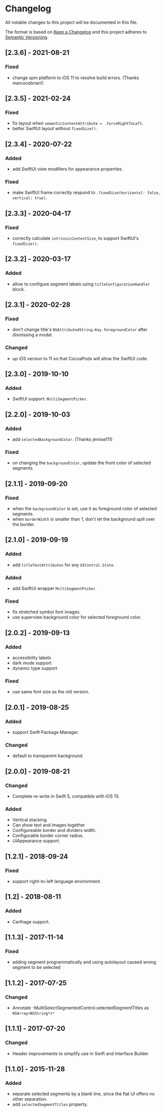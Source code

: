 # Changelog
All notable changes to this project will be documented in this file.

The format is based on [Keep a Changelog](http://keepachangelog.com/en/1.0.0/)
and this project adheres to [Semantic Versioning](http://semver.org/spec/v2.0.0.html).

## [2.3.6] - 2021-08-21

### Fixed
- change spm platform to iOS 11 to resolve build errors. (Thanks marcocebrian!)

## [2.3.5] - 2021-02-24

### Fixed
- fix layout when `semanticContentAttribute = .forceRightToLeft`.
- better SwiftUI layout without `fixedSize()`.

## [2.3.4] - 2020-07-22

### Added
- add SwiftUI view modifiers for appearance properties.

### Fixed
- make SwiftUI frame correctly respond to `.fixedSize(horizontal: false, vertical: true)`.

## [2.3.3] - 2020-04-17

### Fixed
- correctly calculate `intrinsicContentSize`, to support SwiftUI's `fixedSize()`.

## [2.3.2] - 2020-03-17

### Added
- allow to configure segment labels using `titleConfigurationHandler` block.

## [2.3.1] - 2020-02-28

### Fixed
- don't change title's `NSAttributedString.Key.foregroundColor` after dismissing a modal.

### Changed
- up iOS version to 11 so that CocoaPods will allow the SwiftUI code.

## [2.3.0] - 2019-10-10

### Added
- SwiftUI support: `MultiSegmentPicker`.

## [2.2.0] - 2019-10-03

### Added
- add `selectedBackgroundColor`. (Thanks jemise111)

### Fixed
- on changing the `backgroundColor`, update the front color of selected segments.

## [2.1.1] - 2019-09-20

### Fixed
- when the `backgroundColor` is set, use it as foreground color of selected segments.
- when `borderWidth` is smaller than 1, don't let the background spill over the border.

## [2.1.0] - 2019-09-19

### Added
- add `titleTextAttributes` for any `UIControl.State`.

### Added
- add SwiftUI wrapper `MultiSegmentPicker`.

### Fixed
- fix stretched symbol font images.
- use superview background color for selected foreground color.

## [2.0.2] - 2019-09-13

### Added
- accessibility labels
- dark mode support
- dynamic type support

### Fixed
- use same font size as the old version.

## [2.0.1] - 2019-08-25

### Added
- support Swift Package Manager.

### Changed
- default to transparent background.

## [2.0.0] - 2019-08-21

### Changed
- Complete re-write in Swift 5, compatible with iOS 13.

### Added
- Vertical stacking.
- Can show text and images together.
- Configureable border and dividers width.
- Configurable border corner radius.
- UIAppearance support.

## [1.2.1] - 2018-09-24

### Fixed
- support right-to-left language environment.

## [1.2] - 2018-08-11

### Added
- Carthage support.

## [1.1.3] - 2017-11-14

### Fixed
- adding segment programmatically and using autolayout caused wrong segment to be selected

## [1.1.2] - 2017-07-25

### Changed
- Annotate -MultiSelectSegmentedControl.selectedSegmentTitles as `NSArray<NSString*>*`

## [1.1.1] - 2017-07-20

### Changed
- Header improvements to simplify use in Swift and Interface Builder

## [1.1.0] - 2015-11-28

### Added
- separate selected segments by a blank line, since the flat UI offers no other separation.
- add `selectedSegmentTitles` property.
